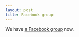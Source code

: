 ```yaml
---
layout: post
title: Facebook group
---
```


We have [a Facebook group](https://www.facebook.com/groups/103090283767508/) now.

